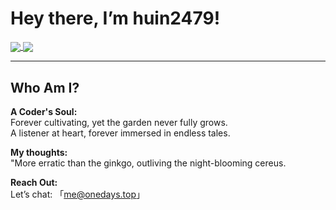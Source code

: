# Hey there, I’m huin2479!  

<a href="https://github.com/huin2479/">
  <img align="center" src="https://github-readme-stats.vercel.app/api?username=huin2479&hide=contribs,prs" />
</a>
<a href="https://github.com/huin2479/">
  <img align="center" src="https://github-readme-stats.vercel.app/api/top-langs/?username=huin2479" />
</a>

---

## Who Am I?  

**A Coder's Soul:**  
Forever cultivating, yet the garden never fully grows.  
A listener at heart, forever immersed in endless tales.  

**My thoughts:**  
"More erratic than the ginkgo, outliving the night-blooming cereus.  

**Reach Out:**  
Let’s chat: 「me@onedays.top」  
